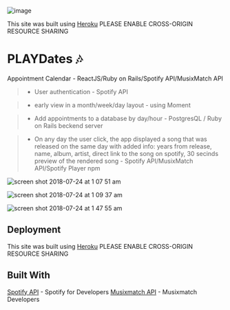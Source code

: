 ![image](https://user-images.githubusercontent.com/18123962/43118142-856bc1be-8ede-11e8-87ff-8c396a9ca595.png)

This site was built using [Heroku](https://playdates-calendar.herokuapp.com/)
  PLEASE ENABLE CROSS-ORIGIN RESOURCE SHARING


# PLAYDates :notes:

Appointment Calendar - ReactJS/Ruby on Rails/Spotify API/MusixMatch API


> * User authentication - Spotify API

> * early view in a month/week/day layout - using Moment

> * Add appointments to a database by day/hour - PostgresQL / Ruby on Rails beckend server

> * On any day the user click, the app displayed a song that was released on the same day with added info: years from              release, name, album, artist, direct link to the song on spotify, 30 secinds preview of the rendered song - Spotify            API/MusixMatch API/Spotify Player npm 

![screen shot 2018-07-24 at 1 07 51 am](https://user-images.githubusercontent.com/18123962/43118495-1e37060a-8ee0-11e8-9c94-0131a22c3487.png)

![screen shot 2018-07-24 at 1 09 37 am](https://user-images.githubusercontent.com/18123962/43118658-d2f9cd34-8ee0-11e8-8c23-6134117642ef.png)

![screen shot 2018-07-24 at 1 47 55 am](https://user-images.githubusercontent.com/18123962/43119254-a5f5bc64-8ee3-11e8-9fe0-99e6b304fa9e.png)

## Deployment

This site was built using [Heroku](https://playdates-calendar.herokuapp.com/)
  PLEASE ENABLE CROSS-ORIGIN RESOURCE SHARING

## Built With

[Spotify API](https://developer.spotify.com/documentation/web-api/) - Spotify for Developers 
[Musixmatch API](https://developer.musixmatch.com/) - Musixmatch Developers 




